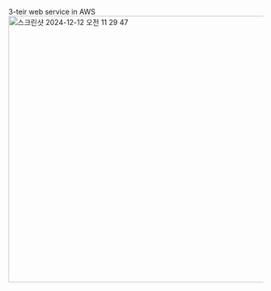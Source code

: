 3-teir web service in AWS
<img width="526" alt="스크린샷 2024-12-12 오전 11 29 47" src="https://github.com/user-attachments/assets/5a87568a-c639-4efd-baff-04e5e1fdc913" />
